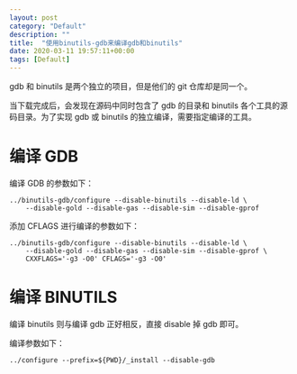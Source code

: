 ```yaml
---
layout: post
category: "Default"
description: ""
title:  "使用binutils-gdb来编译gdb和binutils"
date: 2020-03-11 19:57:11+00:00
tags: [Default]
---
```


gdb 和 binutils 是两个独立的项目，但是他们的 git 仓库却是同一个。

当下载完成后，会发现在源码中同时包含了 gdb 的目录和 binutils 各个工具的源码目录。为了实现 gdb 或 binutils 的独立编译，需要指定编译的工具。

# 编译 GDB

编译 GDB 的参数如下：

```
../binutils-gdb/configure --disable-binutils --disable-ld \
    --disable-gold --disable-gas --disable-sim --disable-gprof
```

添加 CFLAGS 进行编译的参数如下：

```
../binutils-gdb/configure --disable-binutils --disable-ld \
    --disable-gold --disable-gas --disable-sim --disable-gprof \
    CXXFLAGS='-g3 -O0' CFLAGS='-g3 -O0'
```

# 编译 BINUTILS

编译 binutils 则与编译 gdb 正好相反，直接 disable 掉 gdb 即可。

编译参数如下：

```
../configure --prefix=${PWD}/_install --disable-gdb
```